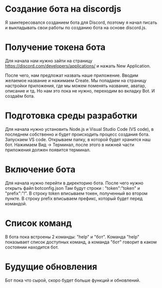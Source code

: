 # Создание бота на discordjs
Я заинтересовался созданием бота для Discord, поэтому я начал писать и выкладывать свои работы по созданию бота на основе discord.js.
# Получение токена бота

Для начала нам нужно зайти на страницу https://discord.com/developers/applications/ и нажать New Application.

После чего, нам предложат назвать наше приложение. Вводим желаемое название и нажимаем Create. Мы попадаем на страницу настройки приложения, где мы можем поменять название, аватар, описание и тд. Но нам это пока не нужно, переходим во вкладку Bot. И создаём бота.
# Подготовка среды разработки
Для начала нужно установить Node.js и Visual Studio Code (VS code), в последнем собственно и будет происходить процесс создания бота. Запускаем VS code. Открываем папку, в которой будет хранится наш бот. Нажимаем Вид -> Терминал, после этого в нижней части приложения должен появится терминал.
# Включение бота
Для начала нужно перейти в директорию бота. После чего нужно открыть файл botconfig.json
Там будут строки : "token":"token" и "prefix":"!". В строку token вписываем токен, полученный во втором пункте. В строку prefix вписываем префикс, который будет перед командой.
# Список команд
В бота пока встроены 2 команды: "help" и "бот". Команда "help" показывает список доступных команд, а команда "бот" говорит в каком состоянии находится бот.
# Будущие обновления
Бот пока что сырой, скоро будет больше функций и обновлений.
